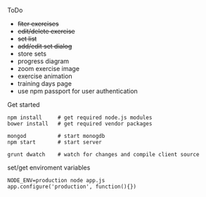 ToDo
 - ~~fiter exercises~~
 - ~~edit/delete exercise~~
 - ~~set list~~
 - ~~add/edit set dialog~~
 - store sets
 - progress diagram
 - zoom exercise image
 - exercise animation
 - training days page
 - use npm passport for user authentication


Get started

	npm install		# get required node.js modules
	bower install	# get required vendor packages

	mongod 			# start monogdb
	npm start		# start server

	grunt dwatch 	# watch for changes and compile client source




set/get enviroment variables

	NODE_ENV=production node app.js
	app.configure('production', function(){})


